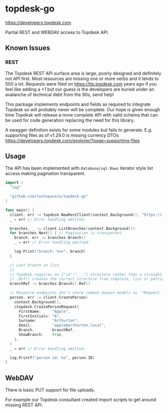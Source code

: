 # topdesk-go

https://developers.topdesk.com

Partial REST and WEBDAV access to Topdesk API.

## Known Issues

### REST

The Topdesk REST API surface area is large, poorly designed and definitely not API first. Most resources are missing
one or more verbs and it tends to 500 a lot. Requests were filed on https://tip.topdesk.com years ago if you feel like
adding a +1 but our guess is the developers are buried under an avalanche of technical debt from the 90s, send help!

This package implements endpoints and fields as required to integrate Topdesk so will probably never will be complete.
Our hope is given enough time Topdesk will release a more complete API with valid schema that can be used for code
generation replacing the need for this library.

A swagger definition exists for some modules but fails to generate. E.g. supporting files as of v1.29.0 is missing
currency DTOs https://developers.topdesk.com/explorer/?page=supporting-files

## Usage

The API has been implemented with `database/sql.Rows` iterator style list access making pagination transparent.

```go
import (
  "log"

  "github.com/techspaceco/topdesk-go"
)

func main() {
  client, err := topdesk.NewRestClient(context.Background(), "https://{company}.topdesk.net/tas/api", "{token}")
  _ = err // Error handling omitted.

  branches, _ := client.ListBranches(context.Background())
  for branches.Next() { // Pagination is transparent.
    branch, err := branches.Branch()
    _ = err // Error handling omitted.

    log.Print("branch: %+v", branch)
  }

  // Last branch in list.
  //
  // Topdesk requires an {"id":"..."} structure rather than a straight ID string.
  // .Ref() creates the correct structure from complete, list or partial objects.
  branchRef := branches.Branch().Ref()

  // Resource endpoints don't share common domain models so `*Request` structs are used to allow for differences.
  person, err := client.CreatePerson(
    context.Background(),
    &topdesk.CreatePersonRequest{
      FirstName:     "Apple",
      FirstInitials: "A",
      Surname:       "Arthurton",
      Email:         "apple@arthurton.local",
      Branch:        branchRef,
      ShowBranch:    true,
    },
  )
  _ = err // Error handling omitted.

  log.Printf("person id: %s", person.ID)
}
```

## WebDAV

There is basic PUT support for file uploads.

For example our Topdesk consultant created import scripts to get around missing REST API.
